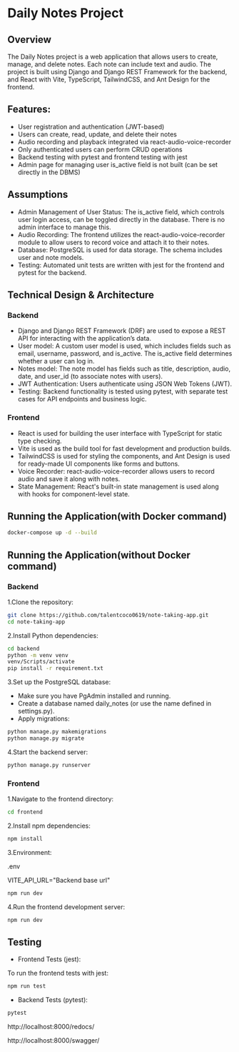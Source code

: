 # Daily Notes Project
## Overview
The Daily Notes project is a web application that allows users to create, manage, and delete notes. Each note can include text and audio. The project is built using Django and Django REST Framework for the backend, and React with Vite, TypeScript, TailwindCSS, and Ant Design for the frontend.

## Features:
- User registration and authentication (JWT-based)
- Users can create, read, update, and delete their notes
- Audio recording and playback integrated via react-audio-voice-recorder
- Only authenticated users can perform CRUD operations
- Backend testing with pytest and frontend testing with jest
- Admin page for managing user is_active field is not built (can be set directly in the DBMS)

## Assumptions
- Admin Management of User Status: The is_active field, which controls user login access, can be toggled directly in the database. There is no admin interface to manage this.
- Audio Recording: The frontend utilizes the react-audio-voice-recorder module to allow users to record voice and attach it to their notes.
- Database: PostgreSQL is used for data storage. The schema includes user and note models.
- Testing: Automated unit tests are written with jest for the frontend and pytest for the backend.

## Technical Design & Architecture
### Backend
- Django and Django REST Framework (DRF) are used to expose a REST API for interacting with the application’s data.
- User model: A custom user model is used, which includes fields such as email, username, password, and is_active. The is_active field determines whether a user can log in.
- Notes model: The note model has fields such as title, description, audio, date, and user_id (to associate notes with users).
- JWT Authentication: Users authenticate using JSON Web Tokens (JWT).
- Testing: Backend functionality is tested using pytest, with separate test cases for API endpoints and business logic.

### Frontend
- React is used for building the user interface with TypeScript for static type checking.
- Vite is used as the build tool for fast development and production builds.
- TailwindCSS is used for styling the components, and Ant Design is used for ready-made UI components like forms and buttons.
- Voice Recorder: react-audio-voice-recorder allows users to record audio and save it along with notes.
- State Management: React's built-in state management is used along with hooks for component-level state.


## Running the Application(with Docker command)
```bash
docker-compose up -d --build
```

## Running the Application(without Docker command)

### Backend
1.Clone the repository:
```bash
git clone https://github.com/talentcoco0619/note-taking-app.git
cd note-taking-app
```

2.Install Python dependencies:

```bash
cd backend
python -m venv venv
venv/Scripts/activate
pip install -r requirement.txt
```

3.Set up the PostgreSQL database:
- Make sure you have PgAdmin installed and running.
- Create a database named daily_notes (or use the name defined in settings.py).
- Apply migrations:

```bash
python manage.py makemigrations
python manage.py migrate
```

4.Start the backend server:
```bash
python manage.py runserver
```

### Frontend
1.Navigate to the frontend directory:
```bash
cd frontend
```

2.Install npm dependencies:
```bash
npm install
```

3.Environment:

.env

VITE_API_URL="Backend base url"

```bash
npm run dev
```

4.Run the frontend development server:
```bash
npm run dev
```

## Testing
- Frontend Tests (jest):

To run the frontend tests with jest:
```bash
npm run test
```

- Backend Tests (pytest):
```bash
pytest
```

http://localhost:8000/redocs/

http://localhost:8000/swagger/
